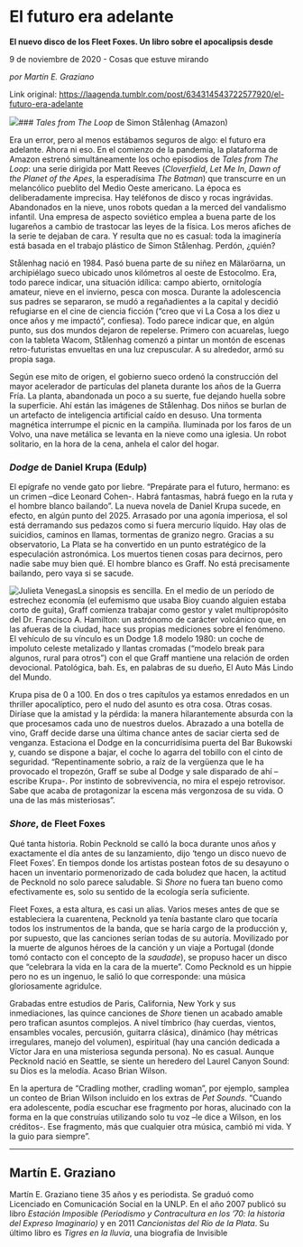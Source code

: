 # El futuro era adelante

**El nuevo disco de los Fleet Foxes. Un libro sobre el apocalipsis desde**

9 de noviembre de 2020 - Cosas que estuve mirando

_por Martín E. Graziano_

Link original: https://laagenda.tumblr.com/post/634314543722577920/el-futuro-era-adelante

![](https://64.media.tumblr.com/87450973de7bd483fff1f46135469470/bf710ae65fe7c2a0-8a/s500x750/d7807e5ad53ad309eaca36ee34c606891fe5eb8f.jpg)### *Tales from The Loop* de Simon Stålenhag (Amazon)



Era un error, pero al menos estábamos seguros de algo: el futuro era adelante. Ahora ni eso. En el comienzo de la pandemia, la plataforma de Amazon estrenó simultáneamente los ocho episodios de *Tales from The Loop*: una serie dirigida por Matt Reeves (*Cloverfield*, *Let Me In*, *Dawn of the Planet of the Apes*, la esperadísima *The Batman*) que transcurre en un melancólico pueblito del Medio Oeste americano. La época es deliberadamente imprecisa. Hay teléfonos de disco y rocas ingrávidas. Abandonados en la nieve, unos robots quedan a la merced del vandalismo infantil. Una empresa de aspecto soviético emplea a buena parte de los lugareños a cambio de trastocar las leyes de la física. Los meros afiches de la serie te dejaban de cara. Y resulta que no es casual: toda la imaginería está basada en el trabajo plástico de Simon Stålenhag. Perdón, ¿quién?

Stålenhag nació en 1984. Pasó buena parte de su niñez en Mälaröarna, un archipiélago sueco ubicado unos kilómetros al oeste de Estocolmo. Era, todo parece indicar, una situación idílica: campo abierto, ornitología amateur, nieve en el invierno, pesca con mosca. Durante la adolescencia sus padres se separaron, se mudó a regañadientes a la capital y decidió refugiarse en el cine de ciencia ficción (“creo que vi La Cosa a los diez u once años y me impactó”, confiesa). Todo parece indicar que, en algún punto, sus dos mundos dejaron de repelerse. Primero con acuarelas, luego con la tableta Wacom, Stålenhag comenzó a pintar un montón de escenas retro-futuristas envueltas en una luz crepuscular. A su alrededor, armó su propia saga. 

Según ese mito de origen, el gobierno sueco ordenó la construcción del mayor acelerador de partículas del planeta durante los años de la Guerra Fría. La planta, abandonada un poco a su suerte, fue dejando huella sobre la superficie. Ahí están las imágenes de Stålenhag. Dos niños se burlan de un artefacto de inteligencia artificial caído en desuso. Una tormenta magnética interrumpe el picnic en la campiña. Iluminada por los faros de un Volvo, una nave metálica se levanta en la nieve como una iglesia. Un robot solitario, en la hora de la cena, anhela el calor del hogar. 

### *Dodge* de Daniel Krupa (Edulp)

El epígrafe no vende gato por liebre. “Prepárate para el futuro, hermano: es un crimen –dice Leonard Cohen-. Habrá fantasmas, habrá fuego en la ruta y el hombre blanco bailando”. La nueva novela de Daniel Krupa sucede, en efecto, en algún punto del 2025. Arrasado por una agonía imperiosa, el sol está derramando sus pedazos como si fuera mercurio líquido. Hay olas de suicidios, caminos en llamas, tormentas de granizo negro. Gracias a su observatorio, La Plata se ha convertido en un punto estratégico de la especulación astronómica. Los muertos tienen cosas para decirnos, pero nadie sabe muy bien qué. El hombre blanco es Graff. No está precisamente bailando, pero vaya si se sacude.  

![Julieta Venegas](https://64.media.tumblr.com/ec2121d83ba69cb467145fb38a6fe11f/bf710ae65fe7c2a0-52/s250x400/928d0fee9b7d1030596cbac47d25a2313cadef8e.jpg)La sinopsis es sencilla. En el medio de un período de estrechez economía (el eufemismo que usaba Bioy cuando alguien estaba corto de guita), Graff comienza trabajar como gestor y valet multipropósito del Dr. Francisco A. Hamilton: un astrónomo de carácter volcánico que, en las afueras de la ciudad, hace sus propias mediciones sobre el fenómeno. El vehículo de su vínculo es un Dodge 1.8 modelo 1980: un coche de impoluto celeste metalizado y llantas cromadas (“modelo break para algunos, rural para otros”) con el que Graff mantiene una relación de orden devocional. Patológica, bah. Es, en palabras de su dueño, El Auto Más Lindo del Mundo. 

Krupa pisa de 0 a 100. En dos o tres capítulos ya estamos enredados en un thriller apocalíptico, pero el nudo del asunto es otra cosa. Otras cosas. Diríase que la amistad y la pérdida: la manera hilarantemente absurda con la que procesamos cada uno de nuestros duelos. Abrazado a una botella de vino, Graff decide darse una última chance antes de saciar cierta sed de venganza. Estaciona el Dodge en la concurridísima puerta del Bar Bukowski y, cuando se dispone a bajar, el coche lo agarra del tobillo con el cinto de seguridad. “Repentinamente sobrio, a raíz de la vergüenza que le ha provocado el tropezón, Graff se sube al Dodge y sale disparado de ahí –escribe Krupa-. Por instinto de sobrevivencia, no mira el espejo retrovisor. Sabe que acaba de protagonizar la escena más vergonzosa de su vida. O una de las más misteriosas”. 

### *Shore*, de Fleet Foxes

Qué tanta historia. Robin Pecknold se calló la boca durante unos años y exactamente el día antes de su lanzamiento, dijo ‘tengo un disco nuevo de Fleet Foxes’. En tiempos donde los artistas postean fotos de su desayuno o hacen un inventario pormenorizado de cada boludez que hacen, la actitud de Pecknold no solo parece saludable. Si *Shore* no fuera tan bueno como efectivamente es, solo su sentido de la ecología sería suficiente.

Fleet Foxes, a esta altura, es casi un alias. Varios meses antes de que se estableciera la cuarentena, Pecknold ya tenía bastante claro que tocaría todos los instrumentos de la banda, que se haría cargo de la producción y, por supuesto, que las canciones serían todas de su autoría. Movilizado por la muerte de algunos héroes de la canción y un viaje a Portugal (donde tomó contacto con el concepto de la *saudade*), se propuso hacer un disco que “celebrara la vida en la cara de la muerte”. Como Pecknold es un hippie pero no es un ingenuo, le salió lo que corresponde: una música gloriosamente agridulce. 

Grabadas entre estudios de Paris, California, New York y sus inmediaciones, las quince canciones de *Shore* tienen un acabado amable pero trafican asuntos complejos. A nivel tímbrico (hay cuerdas, vientos, ensambles vocales, percusión, guitarra clásica), dinámico (hay métricas irregulares, manejo del volumen), espiritual (hay una canción dedicada a Víctor Jara en una misteriosa segunda persona). No es casual. Aunque Pecknold nació en Seattle, se siente un heredero del Laurel Canyon Sound: su Dios es la melodía. Acaso Brian Wilson. 

En la apertura de “Cradling mother, cradling woman”, por ejemplo, samplea un conteo de Brian Wilson incluido en los extras de *Pet Sounds*. “Cuando era adolescente, podía escuchar ese fragmento por horas, alucinado con la forma en la que construías utilizando solo tu voz –le dice a Wilson, en los créditos-. Ese fragmento, más que cualquier otra música, cambió mi vida. Y la guio para siempre”. 



---

 Martín E. Graziano
-------------------

 Martín E. Graziano tiene 35 años y es periodista. Se graduó como Licenciado en Comunicación Social en la UNLP. En el año 2007 publicó su libro *Estación Imposible (Periodismo y Contracultura en los ’70: la historia del Expreso Imaginario)* y en 2011 *Cancionistas del Río de la Plata*. Su último libro es *Tigres en la lluvia*, una biografía de Invisible

